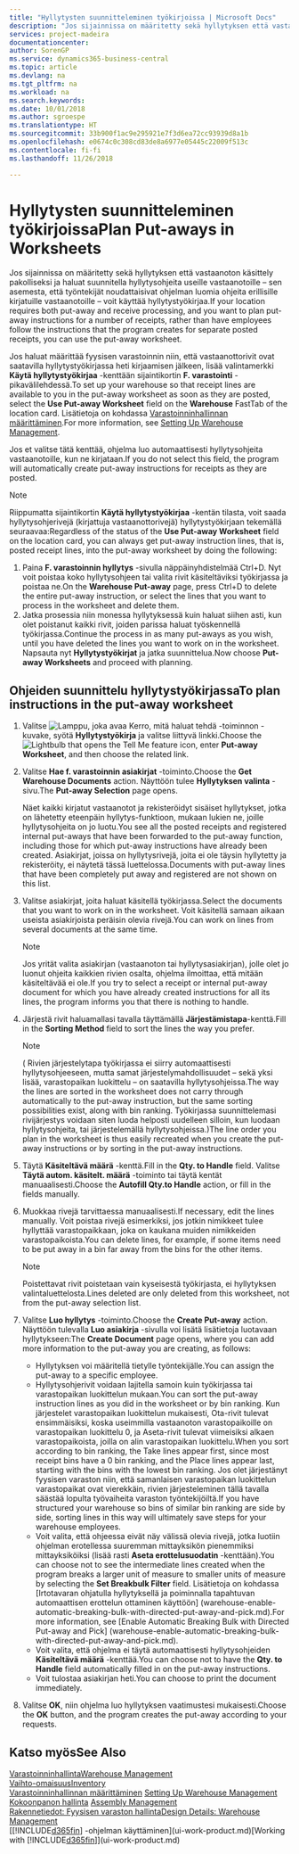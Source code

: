 ```yaml
---
title: "Hyllytysten suunnitteleminen työkirjoissa | Microsoft Docs"
description: "Jos sijainnissa on määritetty sekä hyllytyksen että vastaanoton käsittely pakolliseksi ja haluat suunnitella hyllytysohjeita useille vastaanotoille – sen asemesta, että työntekijät noudattaisivat ohjelman luomia ohjeita erillisille kirjatuille vastaanotoille – voit käyttää hyllytystyökirjaa."
services: project-madeira
documentationcenter: 
author: SorenGP
ms.service: dynamics365-business-central
ms.topic: article
ms.devlang: na
ms.tgt_pltfrm: na
ms.workload: na
ms.search.keywords: 
ms.date: 10/01/2018
ms.author: sgroespe
ms.translationtype: HT
ms.sourcegitcommit: 33b900f1ac9e295921e7f3d6ea72cc93939d8a1b
ms.openlocfilehash: e0674c0c308cd83de8a6977e05445c22009f513c
ms.contentlocale: fi-fi
ms.lasthandoff: 11/26/2018

---
```

# <a name="plan-put-aways-in-worksheets"></a><span data-ttu-id="19120-103">Hyllytysten suunnitteleminen työkirjoissa</span><span class="sxs-lookup"><span data-stu-id="19120-103">Plan Put-aways in Worksheets</span></span>
<span data-ttu-id="19120-104">Jos sijainnissa on määritetty sekä hyllytyksen että vastaanoton käsittely pakolliseksi ja haluat suunnitella hyllytysohjeita useille vastaanotoille – sen asemesta, että työntekijät noudattaisivat ohjelman luomia ohjeita erillisille kirjatuille vastaanotoille – voit käyttää hyllytystyökirjaa.</span><span class="sxs-lookup"><span data-stu-id="19120-104">If your location requires both put-away and receive processing, and you want to plan put-away instructions for a number of receipts, rather than have employees follow the instructions that the program creates for separate posted receipts, you can use the put-away worksheet.</span></span>  

<span data-ttu-id="19120-105">Jos haluat määrittää fyysisen varastoinnin niin, että vastaanottorivit ovat saatavilla hyllytystyökirjassa heti kirjaamisen jälkeen, lisää valintamerkki  **Käytä hyllytystyökirjaa** -kenttään sijaintikortin **F. varastointi** -pikavälilehdessä.</span><span class="sxs-lookup"><span data-stu-id="19120-105">To set up your warehouse so that receipt lines are available to you in the put-away worksheet as soon as they are posted, select the **Use Put-away Worksheet** field on the **Warehouse** FastTab of the location card.</span></span> <span data-ttu-id="19120-106">Lisätietoja on kohdassa [Varastoinninhallinnan määrittäminen](warehouse-setup-warehouse.md).</span><span class="sxs-lookup"><span data-stu-id="19120-106">For more information, see [Setting Up Warehouse Management](warehouse-setup-warehouse.md).</span></span>  

<span data-ttu-id="19120-107">Jos et valitse tätä kenttää, ohjelma luo automaattisesti hyllytysohjeita vastaanotoille, kun ne kirjataan.</span><span class="sxs-lookup"><span data-stu-id="19120-107">If you do not select this field, the program will automatically create put-away instructions for receipts as they are posted.</span></span>  

> [!NOTE]  
>  <span data-ttu-id="19120-108">Riippumatta sijaintikortin **Käytä hyllytystyökirjaa** -kentän tilasta, voit saada hyllytysohjerivejä (kirjattuja vastaanottorivejä) hyllytystyökirjaan tekemällä seuraavaa:</span><span class="sxs-lookup"><span data-stu-id="19120-108">Regardless of the status of the **Use Put-away Worksheet** field on the location card, you can always get put-away instruction lines, that is, posted receipt lines, into the put-away worksheet by doing the following:</span></span>  
>   
>  1.  <span data-ttu-id="19120-109">Paina **F. varastoinnin hyllytys** -sivulla näppäinyhdistelmää Ctrl+D. Nyt voit poistaa koko hyllytysohjeen tai valita rivit käsiteltäviksi työkirjassa ja poistaa ne.</span><span class="sxs-lookup"><span data-stu-id="19120-109">On the **Warehouse Put-away** page, press Ctrl+D to delete the entire put-away instruction, or select the lines that you want to process in the worksheet and delete them.</span></span>  
> 2.  <span data-ttu-id="19120-110">Jatka prosessia niin monessa hyllytyksessä kuin haluat siihen asti, kun olet poistanut kaikki rivit, joiden parissa haluat työskennellä työkirjassa.</span><span class="sxs-lookup"><span data-stu-id="19120-110">Continue the process in as many put-aways as you wish, until you have deleted the lines you want to work on in the worksheet.</span></span> <span data-ttu-id="19120-111">Napsauta nyt **Hyllytystyökirjat** ja jatka suunnittelua.</span><span class="sxs-lookup"><span data-stu-id="19120-111">Now choose **Put-away Worksheets** and proceed with planning.</span></span>  

## <a name="to-plan-instructions-in-the-put-away-worksheet"></a><span data-ttu-id="19120-112">Ohjeiden suunnittelu hyllytystyökirjassa</span><span class="sxs-lookup"><span data-stu-id="19120-112">To plan instructions in the put-away worksheet</span></span>  
1.  <span data-ttu-id="19120-113">Valitse ![Lamppu, joka avaa Kerro, mitä haluat tehdä -toiminnon](media/ui-search/search_small.png "Kerro, mitä haluat tehdä") -kuvake, syötä **Hyllytystyökirja** ja valitse liittyvä linkki.</span><span class="sxs-lookup"><span data-stu-id="19120-113">Choose the ![Lightbulb that opens the Tell Me feature](media/ui-search/search_small.png "Tell me what you want to do") icon, enter **Put-away Worksheet**, and then choose the related link.</span></span>  
2.  <span data-ttu-id="19120-114">Valitse **Hae f. varastoinnin asiakirjat** -toiminto.</span><span class="sxs-lookup"><span data-stu-id="19120-114">Choose the **Get Warehouse Documents** action.</span></span> <span data-ttu-id="19120-115">Näyttöön tulee **Hyllytyksen valinta** -sivu.</span><span class="sxs-lookup"><span data-stu-id="19120-115">The **Put-away Selection** page opens.</span></span>  

    <span data-ttu-id="19120-116">Näet kaikki kirjatut vastaanotot ja rekisteröidyt sisäiset hyllytykset, jotka on lähetetty eteenpäin hyllytys-funktioon, mukaan lukien ne, joille hyllytysohjeita on jo luotu.</span><span class="sxs-lookup"><span data-stu-id="19120-116">You see all the posted receipts and registered internal put-aways that have been forwarded to the put-away function, including those for which put-away instructions have already been created.</span></span> <span data-ttu-id="19120-117">Asiakirjat, joissa on hyllytysrivejä, joita ei ole täysin hyllytetty ja rekisteröity, ei näytetä tässä luettelossa.</span><span class="sxs-lookup"><span data-stu-id="19120-117">Documents with put-away lines that have been completely put away and registered are not shown on this list.</span></span>  

3. <span data-ttu-id="19120-118">Valitse asiakirjat, joita haluat käsitellä työkirjassa.</span><span class="sxs-lookup"><span data-stu-id="19120-118">Select the documents that you want to work on in the worksheet.</span></span> <span data-ttu-id="19120-119">Voit käsitellä samaan aikaan useista asiakirjoista peräisin olevia rivejä.</span><span class="sxs-lookup"><span data-stu-id="19120-119">You can work on lines from several documents at the same time.</span></span>  

    > [!NOTE]  
    >  <span data-ttu-id="19120-120">Jos yrität valita asiakirjan (vastaanoton tai hyllytysasiakirjan), jolle olet jo luonut ohjeita kaikkien rivien osalta, ohjelma ilmoittaa, että mitään käsiteltävää ei ole.</span><span class="sxs-lookup"><span data-stu-id="19120-120">If you try to select a receipt or internal put-away document for which you have already created instructions for all its lines, the program informs you that there is nothing to handle.</span></span>  

4. <span data-ttu-id="19120-121">Järjestä rivit haluamallasi tavalla täyttämällä **Järjestämistapa**-kenttä.</span><span class="sxs-lookup"><span data-stu-id="19120-121">Fill in the **Sorting Method** field to sort the lines the way you prefer.</span></span>  

    > [!NOTE]  
    >  <span data-ttu-id="19120-122">( Rivien järjestelytapa työkirjassa ei siirry automaattisesti hyllytysohjeeseen, mutta samat järjestelymahdollisuudet – sekä yksi lisää, varastopaikan luokittelu – on saatavilla hyllytysohjeissa.</span><span class="sxs-lookup"><span data-stu-id="19120-122">The way the lines are sorted in the worksheet does not carry through automatically to the put-away instruction, but the same sorting possibilities exist, along with bin ranking.</span></span> <span data-ttu-id="19120-123">Työkirjassa suunnittelemasi rivijärjestys voidaan siten luoda helposti uudelleen silloin, kun luodaan hyllytysohjeita, tai järjestelemällä hyllytysohjeissa.)</span><span class="sxs-lookup"><span data-stu-id="19120-123">The line order you plan in the worksheet is thus easily recreated when you create the put-away instructions or by sorting in the put-away instructions.</span></span>  

5.  <span data-ttu-id="19120-124">Täytä **Käsiteltävä määrä** -kenttä.</span><span class="sxs-lookup"><span data-stu-id="19120-124">Fill in the **Qty. to Handle** field.</span></span> <span data-ttu-id="19120-125">Valitse **Täytä autom. käsitelt. määrä** -toiminto tai täytä kentät manuaalisesti.</span><span class="sxs-lookup"><span data-stu-id="19120-125">Choose the **Autofill Qty.to Handle** action, or fill in the fields manually.</span></span>  
6.  <span data-ttu-id="19120-126">Muokkaa rivejä tarvittaessa manuaalisesti.</span><span class="sxs-lookup"><span data-stu-id="19120-126">If necessary, edit the lines manually.</span></span> <span data-ttu-id="19120-127">Voit poistaa rivejä esimerkiksi, jos jotkin nimikkeet tulee hyllyttää varastopaikkaan, joka on kaukana muiden nimikkeiden varastopaikoista.</span><span class="sxs-lookup"><span data-stu-id="19120-127">You can delete lines, for example, if some items need to be put away in a bin far away from the bins for the other items.</span></span>  

    > [!NOTE]  
    >  <span data-ttu-id="19120-128">Poistettavat rivit poistetaan vain kyseisestä työkirjasta, ei hyllytyksen valintaluettelosta.</span><span class="sxs-lookup"><span data-stu-id="19120-128">Lines deleted are only deleted from this worksheet, not from the put-away selection list.</span></span>  

7.  <span data-ttu-id="19120-129">Valitse **Luo hyllytys** -toiminto.</span><span class="sxs-lookup"><span data-stu-id="19120-129">Choose the **Create Put-away** action.</span></span> <span data-ttu-id="19120-130">Näyttöön tulevalla **Luo asiakirja** -sivulla voi lisätä lisätietoja luotavaan hyllytykseen:</span><span class="sxs-lookup"><span data-stu-id="19120-130">The **Create Document** page opens, where you can add more information to the put-away you are creating, as follows:</span></span>  

    -   <span data-ttu-id="19120-131">Hyllytyksen voi määritellä tietylle työntekijälle.</span><span class="sxs-lookup"><span data-stu-id="19120-131">You can assign the put-away to a specific employee.</span></span>  
    -   <span data-ttu-id="19120-132">Hyllytysohjerivit voidaan lajitella samoin kuin työkirjassa tai varastopaikan luokittelun mukaan.</span><span class="sxs-lookup"><span data-stu-id="19120-132">You can sort the put-away instruction lines as you did in the worksheet or by bin ranking.</span></span> <span data-ttu-id="19120-133">Kun järjestelet varastopaikan luokittelun mukaisesti, Ota-rivit tulevat ensimmäisiksi, koska useimmilla vastaanoton varastopaikoille on varastopaikan luokittelu 0, ja Aseta-rivit tulevat viimeisiksi alkaen varastopaikoista, joilla on alin varastopaikan luokittelu.</span><span class="sxs-lookup"><span data-stu-id="19120-133">When you sort according to bin ranking, the Take lines appear first, since most receipt bins have a 0 bin ranking, and the Place lines appear last, starting with the bins with the lowest bin ranking.</span></span> <span data-ttu-id="19120-134">Jos olet järjestänyt fyysisen varaston niin, että samanlaisen varastopaikan luokittelun varastopaikat ovat vierekkäin, rivien järjesteleminen tällä tavalla säästää lopulta työvaiheita varaston työntekijöiltä.</span><span class="sxs-lookup"><span data-stu-id="19120-134">If you have structured your warehouse so bins of similar bin ranking are side by side, sorting lines in this way will ultimately save steps for your warehouse employees.</span></span>  
    -   <span data-ttu-id="19120-135">Voit valita, että ohjeessa eivät näy välissä olevia rivejä, jotka luotiin ohjelman erotellessa suuremman mittayksikön pienemmiksi mittayksiköiksi (lisää rasti **Aseta erottelusuodatin** -kenttään).</span><span class="sxs-lookup"><span data-stu-id="19120-135">You can choose not to see the intermediate lines created when the program breaks a larger unit of measure to smaller units of measure by selecting the **Set Breakbulk Filter** field.</span></span> <span data-ttu-id="19120-136">Lisätietoja on kohdassa [Irtotavaran ohjatulla hyllytyksellä ja poiminnalla tapahtuvan automaattisen erottelun ottaminen käyttöön] (warehouse-enable-automatic-breaking-bulk-with-directed-put-away-and-pick.md).</span><span class="sxs-lookup"><span data-stu-id="19120-136">For more information, see [Enable Automatic Breaking Bulk with Directed Put-away and Pick] (warehouse-enable-automatic-breaking-bulk-with-directed-put-away-and-pick.md).</span></span>  
    -   <span data-ttu-id="19120-137">Voit valita, että ohjelma ei täytä automaattisesti hyllytysohjeiden **Käsiteltävä määrä** -kenttää.</span><span class="sxs-lookup"><span data-stu-id="19120-137">You can choose not to have the **Qty. to Handle** field automatically filled in on the put-away instructions.</span></span>  
    -   <span data-ttu-id="19120-138">Voit tulostaa asiakirjan heti.</span><span class="sxs-lookup"><span data-stu-id="19120-138">You can choose to print the document immediately.</span></span>  

8.  <span data-ttu-id="19120-139">Valitse **OK**, niin ohjelma luo hyllytyksen vaatimustesi mukaisesti.</span><span class="sxs-lookup"><span data-stu-id="19120-139">Choose the **OK** button, and the program creates the put-away according to your requests.</span></span>  

## <a name="see-also"></a><span data-ttu-id="19120-140">Katso myös</span><span class="sxs-lookup"><span data-stu-id="19120-140">See Also</span></span>  
[<span data-ttu-id="19120-141">Varastoinninhallinta</span><span class="sxs-lookup"><span data-stu-id="19120-141">Warehouse Management</span></span>](warehouse-manage-warehouse.md)  
[<span data-ttu-id="19120-142">Vaihto-omaisuus</span><span class="sxs-lookup"><span data-stu-id="19120-142">Inventory</span></span>](inventory-manage-inventory.md)  
<span data-ttu-id="19120-143">[Varastoinninhallinnan määrittäminen](warehouse-setup-warehouse.md)   </span><span class="sxs-lookup"><span data-stu-id="19120-143">[Setting Up Warehouse Management](warehouse-setup-warehouse.md)   </span></span>  
<span data-ttu-id="19120-144">[Kokoonpanon hallinta](assembly-assemble-items.md)  </span><span class="sxs-lookup"><span data-stu-id="19120-144">[Assembly Management](assembly-assemble-items.md)  </span></span>  
[<span data-ttu-id="19120-145">Rakennetiedot: Fyysisen varaston hallinta</span><span class="sxs-lookup"><span data-stu-id="19120-145">Design Details: Warehouse Management</span></span>](design-details-warehouse-management.md)  
<span data-ttu-id="19120-146">[[!INCLUDE[d365fin](includes/d365fin_md.md)] -ohjelman käyttäminen](ui-work-product.md)</span><span class="sxs-lookup"><span data-stu-id="19120-146">[Working with [!INCLUDE[d365fin](includes/d365fin_md.md)]](ui-work-product.md)</span></span>

